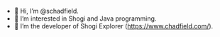 - 👋 Hi, I’m @schadfield.
- 👀 I’m interested in Shogi and Java programming.
- 🌱 I’m the developer of Shogi Explorer (https://www.chadfield.com/).

<!---
schadfield/schadfield is a ✨ special ✨ repository because its `README.md` (this file) appears on your GitHub profile.
You can click the Preview link to take a look at your changes.
--->
